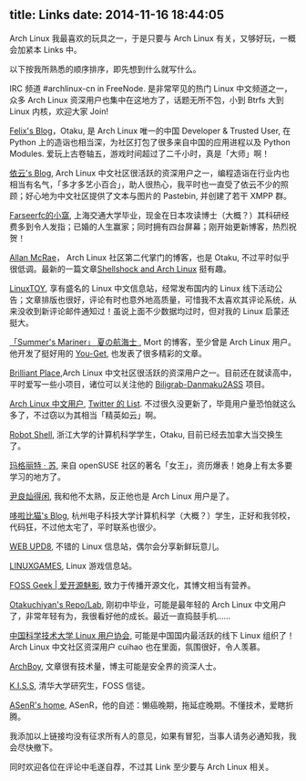 title: Links
date: 2014-11-16 18:44:05
---

Arch Linux 我最喜欢的玩具之一，于是只要与 Arch Linux 有关，又够好玩，一概会加紧本 Links 中。

以下按我所熟悉的顺序排序，即先想到什么就写什么。

IRC 频道 #archlinux-cn in FreeNode. 是非常罕见的热门 Linux 中文频道之一，众多 Arch Linux 资深用户也集中在这地方了，话题无所不包，小到 Btrfs 大到 Linux 内核，欢迎大家 Join!

[Felix's Blog](http://blog.felixc.at/)，Otaku, 是 Arch Linux 唯一的中国 Developer & Trusted User, 在 Python 上的造诣也相当深，为社区打包了很多来自中国的应用进程以及 Python Modules. 爱玩上古卷轴五，游戏时间超过了二千小时，真是「大师」啊！

[依云's Blog](http://lilydjwg.is-programmer.com/), Arch Linux 中文社区很活跃的资深用户之一，编程造诣在行业内也相当有名气，「多才多艺小百合」，助人很热心，我平时也一直受了依云不少的照顾；好心地为中文社区提供了文本与图片的 Pastebin, 并创建了若干 XMPP 群。

[Farseerfc的小窩](http://farseerfc.github.io/), 上海交通大学毕业，现金在日本攻读博士（大概？）其科研经费多到令人发指；已婚的人生赢家；同时拥有四台屏幕；刚开始更新博客，热烈祝贺！

[Allan McRae](http://allanmcrae.com/)， Arch Linux 社区第二代掌门的博客，也是 Otaku, 不过平时似乎很低调。最新的一篇文章[Shellshock and Arch Linux](http://allanmcrae.com/2014/09/shellshock-and-arch-linux/) 挺有趣。

[LinuxTOY](http://linuxtoy.org/), 享有盛名的 Linux 中文信息站，经常发布国内的 Linux 线下活动公告；文章排版也很好，评论有时也意外地高质量，可惜我不太喜欢其评论系统，从来没收到新评论邮件通知过！虽说上面不少数据均过时，但对我的 Linux 启蒙还挺大。

[「Summer's Mariner」 夏の航海士 ](http://www.soimort.org/), Mort 的博客，至少曾是 Arch Linux 用户。他开发了挺好用的 [You-Get](https://github.com/soimort/you-get), 也发表了很多精彩的文章。

[Brilliant Place](http://m13253.blogspot.com/),Arch Linux 中文社区很活跃的资深用户之一。目前还在就读高中，平时爱写一些小项目，诸位可以关注他的 [Biligrab-Danmaku2ASS](https://github.com/m13253/BiliDan) 项目。

[Arch Linux 中文用户](https://twitter.com/acgtyrant/lists/arch-linux-%E4%B8%AD%E6%96%87%E7%94%A8%E6%88%B7), [Twitter 的 List](http://arch.acgtyrant.com/2013/11/02/the-twitter-list-about-archlinux-chinese-user/). 不过很久没更新了，毕竟用户量恐怕就这么多了，不过窃以为其相当「精英如云」啊。

[Robot Shell](http://blog.robotshell.org/), 浙江大学的计算机科学学生，Otaku, 目前已经去加拿大当交换生了。

[玛格丽特 · 苏](https://www.marguerite.su/), 来自 openSUSE 社区的著名「女王」，资历爆表！她身上有太多要学习的地方了。

[尹良灿得闲](http://wenliangcan.github.io/), 我和他不太熟，反正他也是 Arch Linux 用户是了。

[哆啦比猫's Blog](http://blog.cjprods.org/), 杭州电子科技大学计算机科学（大概？）学生，正好和我邻校，代码狂，不过他太宅了，平时联系也很少。

[WEB UPD8](http://www.webupd8.org/), 不错的 Linux 信息站，偶尔会分享新鲜玩意儿。

[LINUXGAMES](http://www.linuxgames.com/), Linux 游戏信息站。

[FOSS Geek | 爱开源魅影](https://tonghuix.io/), 致力于传播开源文化，其博文相当有营养。

[Otakuchiyan's Repo/Lab](http://otakuchiyan.github.io/), 刚初中毕业，可能是最年轻的 Arch Linux 中文用户了，非常年轻有为，我很看好他的成长。最近一直捣鼓手机……

[中国科学技术大学 Linux 用户协会](https://lug.ustc.edu.cn/wiki/), 可能是中国国内最活跃的线下 Linux 组织了！Arch Linux 中文社区资深用户 cuihao 也在里面，氛围很好，令人羡慕。

[ArchBoy](http://archboy.org/), 文章很有技术量，博主可能是安全界的资深人士。

[K.I.S.S](https://bigeagle.me/), 清华大学研究生，FOSS 信徒。

[ASenR's home](http://www.asenrzhang.tk/), ASenR，他的自述：懒癌晚期，拖延症晚期。不懂技术，爱瞎折腾。

我添加以上链接均没有征求所有人的意见，如果有冒犯，当事人请务必通知我，我会尽快撤下。

同时欢迎各位在评论中毛遂自荐，不过其 Link 至少要与 Arch Linux 相关。
